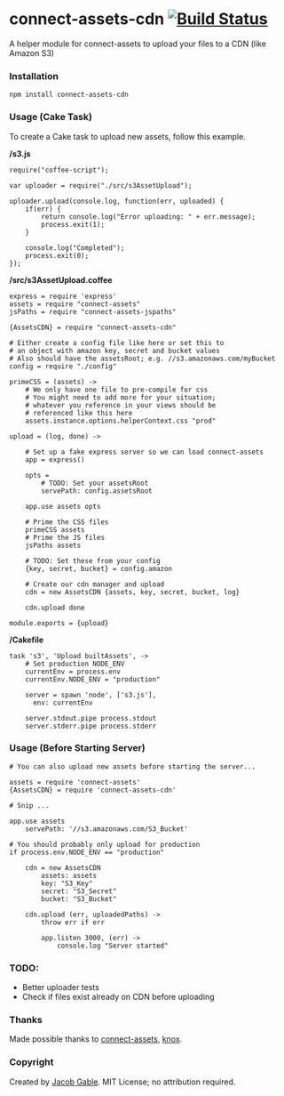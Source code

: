 connect-assets-cdn [![Build Status](https://secure.travis-ci.org/jgable/connect-assets-cdn.png)](http://travis-ci.org/jgable/connect-assets-cdn)
==================

A helper module for connect-assets to upload your files to a CDN (like Amazon S3)

### Installation

`npm install connect-assets-cdn`

### Usage (Cake Task)

To create a Cake task to upload new assets, follow this example.

**/s3.js**

    require("coffee-script");
    
    var uploader = require("./src/s3AssetUpload");
    
    uploader.upload(console.log, function(err, uploaded) {
        if(err) {
            return console.log("Error uploading: " + err.message);
            process.exit(1);
        }
    
        console.log("Completed");
        process.exit(0);
    });

**/src/s3AssetUpload.coffee**

    express = require 'express'
    assets = require "connect-assets"
    jsPaths = require "connect-assets-jspaths"
    
    {AssetsCDN} = require "connect-assets-cdn"
    
    # Either create a config file like here or set this to 
    # an object with amazon key, secret and bucket values
    # Also should have the assetsRoot; e.g. //s3.amazonaws.com/myBucket
    config = require "./config"
    
    primeCSS = (assets) ->
        # We only have one file to pre-compile for css
        # You might need to add more for your situation;
        # whatever you reference in your views should be 
        # referenced like this here
        assets.instance.options.helperContext.css "prod"
    
    upload = (log, done) ->
    
        # Set up a fake express server so we can load connect-assets
        app = express()
    
        opts = 
            # TODO: Set your assetsRoot
            servePath: config.assetsRoot
    
        app.use assets opts
    
        # Prime the CSS files
        primeCSS assets
        # Prime the JS files
        jsPaths assets
        
        # TODO: Set these from your config
        {key, secret, bucket} = config.amazon
    
        # Create our cdn manager and upload
        cdn = new AssetsCDN {assets, key, secret, bucket, log}
    
        cdn.upload done
    
    module.exports = {upload}

**/Cakefile** 

    task 's3', 'Upload builtAssets', ->
        # Set production NODE_ENV
        currentEnv = process.env
        currentEnv.NODE_ENV = "production"

        server = spawn 'node', ['s3.js'],
          env: currentEnv

        server.stdout.pipe process.stdout
        server.stderr.pipe process.stderr

### Usage (Before Starting Server)

    # You can also upload new assets before starting the server...

    assets = require 'connect-assets'
    {AssetsCDN} = require 'connect-assets-cdn'
    
    # Snip ...
    
    app.use assets
    	servePath: '//s3.amazonaws.com/S3_Bucket'
    
    # You should probably only upload for production
    if process.env.NODE_ENV == "production"

    	cdn = new AssetsCDN 
    		assets: assets
    		key: "S3_Key"
    		secret: "S3_Secret"
    		bucket: "S3_Bucket"

    	cdn.upload (err, uploadedPaths) ->
    		throw err if err

    		app.listen 3000, (err) ->
    			console.log "Server started"

### TODO:

* Better uploader tests
* Check if files exist already on CDN before uploading

### Thanks

Made possible thanks to [connect-assets](https://github.com/TrevorBurnham/connect-assets), [knox](https://github.com/learnboost/knox).
    
### Copyright

Created by [Jacob Gable](http://jacobgable.com).  MIT License; no attribution required.
